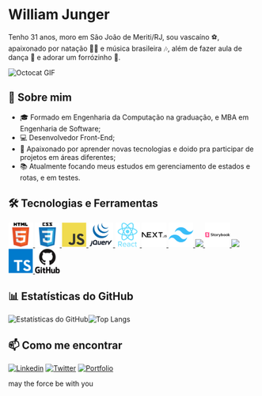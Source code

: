 
<!--
**Willjunger/Willjunger** is a ✨ _special_ ✨ repository because its `README.md` (this file) appears on your GitHub profile.

Here are some ideas to get you started:

- 🔭 I’m currently working on ...
- 🌱 I’m currently learning ...
- 👯 I’m looking to collaborate on ...
- 🤔 I’m looking for help with ...
- 💬 Ask me about ...
- 📫 How to reach me: ...
- 😄 Pronouns: ...
- ⚡ Fun fact: ...
-->


# William Junger
Tenho 31 anos, moro em São João de Meriti/RJ, sou vascaíno ⚽️, apaixonado por natação 🏊‍♂️ e música brasileira 🎶, além de fazer aula de dança 💃 e adorar um forrózinho 🎵.



<img src="https://octodex.github.com/images/daftpunktocat-guy.gif" alt="Octocat GIF" width="200"/>


## 🚀 Sobre mim
- 🎓 Formado em Engenharia da Computação na graduação, e MBA em Engenharia de Software;
- 💻 Desenvolvedor Front-End;
- 🌱 Apaixonado por aprender novas tecnologias e doido pra participar de projetos em áreas diferentes;
- 📚 Atualmente focando meus estudos em gerenciamento de estados e rotas, e em testes.



## 🛠️ Tecnologias e Ferramentas 
<p float="left">
  <a href="https://developer.mozilla.org/en-US/docs/Web/Guide/HTML/HTML5">
    <img src="https://raw.githubusercontent.com/devicons/devicon/master/icons/html5/html5-original-wordmark.svg" width="50" />
  </a>
  <a href="https://developer.mozilla.org/en-US/docs/Web/CSS">
    <img src="https://raw.githubusercontent.com/devicons/devicon/master/icons/css3/css3-original-wordmark.svg" width="50" /> 
  </a>
  <a href="https://developer.mozilla.org/en-US/docs/Web/JavaScript">
    <img src="https://raw.githubusercontent.com/devicons/devicon/master/icons/javascript/javascript-original.svg" width="50" />
  </a>
  <a href="https://jquery.com/">
    <img src="https://raw.githubusercontent.com/devicons/devicon/master/icons/jquery/jquery-original-wordmark.svg" width="50" />
  </a>
  <a href="https://reactjs.org/">
    <img src="https://raw.githubusercontent.com/devicons/devicon/master/icons/react/react-original-wordmark.svg" width="50" />
  </a>
  <a href="https://nextjs.org/">
    <img src="https://raw.githubusercontent.com/devicons/devicon/master/icons/nextjs/nextjs-original-wordmark.svg" width="50" />
  </a>
  <a href="https://tailwindcss.com/">
    <img src="https://raw.githubusercontent.com/devicons/devicon/master/icons/tailwindcss/tailwindcss-original.svg" width="50" />
  </a>
  <a href="https://getbootstrap.com/">
    <img src="https://img.icons8.com/color/96/000000/bootstrap.png" width="50" />
  </a>
  <a href="https://storybook.js.org/">
    <img src="https://raw.githubusercontent.com/devicons/devicon/master/icons/storybook/storybook-original-wordmark.svg" width="50" />
  </a>
  <a href="https://git-scm.com/">
    <img src="https://www.vectorlogo.zone/logos/git-scm/git-scm-icon.svg" width="50" />
  </a>
  <a href="https://www.typescriptlang.org/">
    <img src="https://raw.githubusercontent.com/devicons/devicon/master/icons/typescript/typescript-original.svg" width="50" />
  </a>
  <a href="https://github.com/">
    <img src="https://raw.githubusercontent.com/devicons/devicon/master/icons/github/github-original-wordmark.svg" width="50" />
  </a>
</p>



## 📊 Estatísticas do GitHub
![Estatísticas do GitHub](https://github-readme-stats.vercel.app/api?username=willjunger&show_icons=true&theme=dark)![Top Langs](https://github-readme-stats.vercel.app/api/top-langs/?username=willjunger&layout=compact&theme=dark)


## 📫 Como me encontrar
[![Linkedin](https://img.shields.io/badge/-LinkedIn-blue?style=flat-square&logo=linkedin&logoColor=white&link=link_para_seu_perfil)](link_para_seu_perfil)
[![Twitter](https://img.shields.io/badge/-Twitter-blue?style=flat-square&logo=twitter&link=link_para_seu_perfil)](link_para_seu_perfil)
[![Portfolio](https://img.shields.io/badge/-Portfolio-blue?style=flat-square&link=link_para_seu_portfolio)](link_para_seu_portfolio)



may the force be with you

